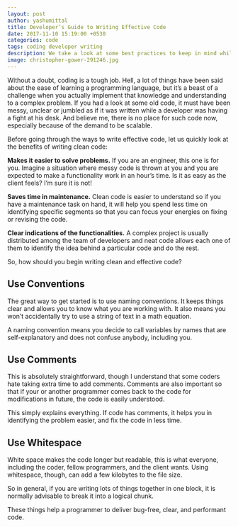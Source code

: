 ```yaml
---
layout: post
author: yashumittal
title: Developer’s Guide to Writing Effective Code
date: 2017-11-10 15:19:00 +0530
categories: code
tags: coding developer writing
description: We take a look at some best practices to keep in mind while writing code to ensure that your code is clean, readable, maintainable, and easy to debug.
image: christopher-gower-291246.jpg
---
```


Without a doubt, coding is a tough job. Hell, a lot of things have been said about the ease of learning a programming language, but it’s a beast of a challenge when you actually implement that knowledge and understanding to a complex problem. If you had a look at some old code, it must have been messy, unclear or jumbled as if it was written while a developer was having a fight at his desk. And believe me, there is no place for such code now, especially because of the demand to be scalable.

Before going through the ways to write effective code, let us quickly look at the benefits of writing clean code:

**Makes it easier to solve problems.** If you are an engineer, this one is for you. Imagine a situation where messy code is thrown at you and you are expected to make a functionality work in an hour’s time. Is it as easy as the client feels? I’m sure it is not!

**Saves time in maintenance.** Clean code is easier to understand so if you have a maintenance task on hand, it will help you spend less time on identifying specific segments so that you can focus your energies on fixing or revising the code.

**Clear indications of the functionalities.** A complex project is usually distributed among the team of developers and neat code allows each one of them to identify the idea behind a particular code and do the rest.

So, how should you begin writing clean and effective code?

## Use Conventions

The great way to get started is to use naming conventions. It keeps things clear and allows you to know what you are working with. It also means you won’t accidentally try to use a string of text in a math equation.

A naming convention means you decide to call variables by names that are self-explanatory and does not confuse anybody, including you.

## Use Comments

This is absolutely straightforward, though I understand that some coders hate taking extra time to add comments. Comments are also important so that if your or another programmer comes back to the code for modifications in future, the code is easily understood.

This simply explains everything. If code has comments, it helps you in identifying the problem easier, and fix the code in less time.

## Use Whitespace

White space makes the code longer but readable, this is what everyone, including the coder, fellow programmers, and the client wants. Using whitespace, though, can add a few kilobytes to the file size.

So in general, if you are writing lots of things together in one block, it is normally advisable to break it into a logical chunk.

These things help a programmer to deliver bug-free, clear, and performant code.
